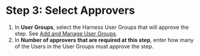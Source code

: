 # Step 3: Select Approvers

1. In **User Groups**, select the Harness User Groups that will approve the step. See [Add and Manage User Groups](../../../platform/4_Role-Based-Access-Control/4-add-user-groups.md).
2. In **Number of approvers that are required at this step**, enter how many of the Users in the User Groups must approve the step.
